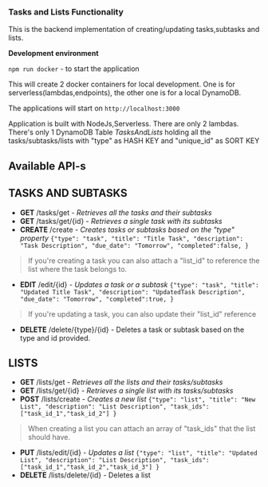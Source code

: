 ### Tasks and Lists Functionality

This is the backend implementation of creating/updating tasks,subtasks and lists.


**Development environment**

`npm run docker` - to start the application

This will create 2 docker containers for local development.
One is for serverless(lambdas,endpoints), the other one is for a local DynamoDB.

The applications will start on `http://localhost:3000`

Application is built with NodeJs,Serverless.
There are only 2 lambdas.
There's only 1 DynamoDB Table *TasksAndLists* holding all the tasks/subtasks/lists with "type" as HASH KEY and "unique_id" as SORT KEY

## Available API-s

## TASKS AND SUBTASKS
- **GET** /tasks/get  - *Retrieves all the tasks and their subtasks*
- **GET** /tasks/get/{id}  - *Retrieves a single task with its subtasks*
- **CREATE** /create  - *Creates tasks or subtasks based on the "type" property*
`{"type": "task",
    "title": "Title Task",
    "description": "Task Description",
    "due_date": "Tomorrow",
    "completed":false,
}`
> If you're creating a task you can also attach a "list_id" to reference the list where the task belongs to.
- **EDIT** /edit/{id}  - *Updates a task or a subtask*
`{"type": "task",
    "title": "Updated Title Task",
    "description": "UpdatedTask Description",
    "due_date": "Tomorrow",
    "completed":true,
}`
> If you're updating a task, you can also update their "list_id" reference
- **DELETE** /delete/{type}/{id} - Deletes a task or subtask based on the type and id provided.


## LISTS

- **GET** /lists/get  - *Retrieves all the lists and their tasks/subtasks*
- **GET** /lists/get/{id}  - *Retrieves a single list with its tasks/subtasks*
- **POST** /lists/create  - *Creates a new list*
`{"type": "list",
    "title": "New List",
    "description": "List Description",
    "task_ids": ["task_id_1","task_id_2"]
}`
> When creating a list you can attach an array of "task_ids" that the list should have.
- **PUT** /lists/edit/{id}  - *Updates a list*
`{"type": "list",
    "title": "Updated List",
    "description": "List Description",
    "task_ids": ["task_id_1","task_id_2","task_id_3"]
}`
- **DELETE** /lists/delete/{id} - Deletes a list

